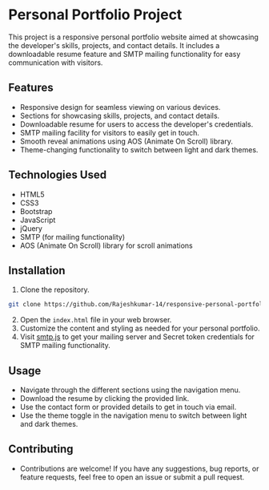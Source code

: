# Personal Portfolio Project

This project is a responsive personal portfolio website aimed at showcasing the developer's skills, projects, and contact details. It includes a downloadable resume feature and SMTP mailing functionality for easy communication with visitors.

## Features

- Responsive design for seamless viewing on various devices.
- Sections for showcasing skills, projects, and contact details.
- Downloadable resume for users to access the developer's credentials.
- SMTP mailing facility for visitors to easily get in touch.
- Smooth reveal animations using AOS (Animate On Scroll) library.
- Theme-changing functionality to switch between light and dark themes.

## Technologies Used

- HTML5
- CSS3
- Bootstrap
- JavaScript
- jQuery
- SMTP (for mailing functionality)
- AOS (Animate On Scroll) library for scroll animations

## Installation

1. Clone the repository.
  ```bash
  git clone https://github.com/Rajeshkumar-14/responsive-personal-portfolio.git
  ```
2. Open the `index.html` file in your web browser.
3. Customize the content and styling as needed for your personal portfolio.
4. Visit [smtp.js](https://smtpjs.com/) to get your mailing server and Secret token credentials for SMTP mailing functionality.

## Usage

- Navigate through the different sections using the navigation menu.
- Download the resume by clicking the provided link.
- Use the contact form or provided details to get in touch via email.
- Use the theme toggle in the navigation menu to switch between light and dark themes.

## Contributing

- Contributions are welcome! If you have any suggestions, bug reports, or feature requests, feel free to open an issue or submit a pull request.
